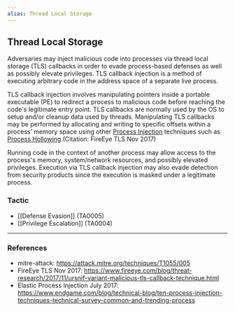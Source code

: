 ```yaml
---
alias: Thread Local Storage
---
```


## Thread Local Storage

Adversaries may inject malicious code into processes via thread local storage (TLS) callbacks in order to evade process-based defenses as well as possibly elevate privileges. TLS callback injection is a method of executing arbitrary code in the address space of a separate live process. 

TLS callback injection involves manipulating pointers inside a portable executable (PE) to redirect a process to malicious code before reaching the code's legitimate entry point. TLS callbacks are normally used by the OS to setup and/or cleanup data used by threads. Manipulating TLS callbacks may be performed by allocating and writing to specific offsets within a process’ memory space using other [Process Injection](https://attack.mitre.org/techniques/T1055) techniques such as [Process Hollowing](https://attack.mitre.org/techniques/T1055/012).(Citation: FireEye TLS Nov 2017)

Running code in the context of another process may allow access to the process's memory, system/network resources, and possibly elevated privileges. Execution via TLS callback injection may also evade detection from security products since the execution is masked under a legitimate process. 


### Tactic

- [[Defense Evasion]] (TA0005)
- [[Privilege Escalation]] (TA0004)


---
### References

- mitre-attack: https://attack.mitre.org/techniques/T1055/005
- FireEye TLS Nov 2017: https://www.fireeye.com/blog/threat-research/2017/11/ursnif-variant-malicious-tls-callback-technique.html
- Elastic Process Injection July 2017: https://www.endgame.com/blog/technical-blog/ten-process-injection-techniques-technical-survey-common-and-trending-process
